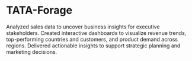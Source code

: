 # TATA-Forage
Analyzed sales data to uncover business insights for executive stakeholders. Created interactive dashboards to visualize revenue trends, top-performing countries and customers, and product demand across regions. Delivered actionable insights to support strategic planning and marketing decisions.
